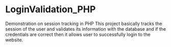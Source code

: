 # LoginValidation_PHP
Demonstration on session tracking in PHP
This project basically tracks the session of the user and validates its information with the database and if the credentials are correct then it allows user to successfully login to the website.
